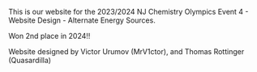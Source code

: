This is our website for the 2023/2024 NJ Chemistry Olympics
Event 4 - Website Design - Alternate Energy Sources. 

Won 2nd place in 2024!!


Website designed by Victor Urumov (MrV1ctor), and Thomas Rottinger (Quasardilla)
